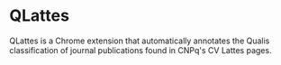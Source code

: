 # QLattes
QLattes is a Chrome extension that automatically annotates the Qualis classification of journal publications found in CNPq's CV Lattes pages.
